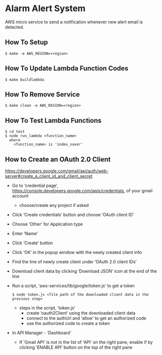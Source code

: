 
# Alarm Alert System

AWS micro service to send a notification whenever new alert email is detected.


## How To Setup

    $ make -e AWS_REGION=<region>


## How To Update Lambda Function Codes

    $ make buildlambda


## How To Remove Service

    $ make clean -e AWS_REGION=<region>


## How To Test Lambda Functions

    $ cd test
    $ node run_lambda <function_name>
      where
        <function_name> is 'index_saver'


## How to Create an OAuth 2.0 Client

https://developers.google.com/gmail/api/auth/web-server#create_a_client_id_and_client_secret

+ Go to ‘credential page’, https://console.developers.google.com/apis/credentials, of your gmail account

    + choose/create any project if asked

+ Click ‘Create credentials’ button and choose ‘OAuth client ID’

+ Choose ‘Other’ for Application type

+ Enter ‘Name’

+ Click ‘Create’ button

+ Click ‘OK’ in the popup window with the newly created client info

+ Find the line of newly create client under ‘OAuth 2.0 client IDs’

+ Download client data by clicking ‘Download JSON’ icon at the end of the line

+ Run a script, ‘aws-services/lib/google/token.js’ to get a token

    ```
    $ node token.js <file path of the downloaded client data in the previous step>
    ```

    + steps in the script, ‘token.js’
        - create ‘oauth2Client’ using the downloaded client data
        - connect to the authUrl and ‘allow’ to get an authorized code
        - use the authorized code to create a token

+ In API Manager - ‘Dashboard’

    + If 'Gmail API' is not in the list of 'API' on the right pane, enable if by clicking ‘ENABLE API’ button on the top of the right pane
